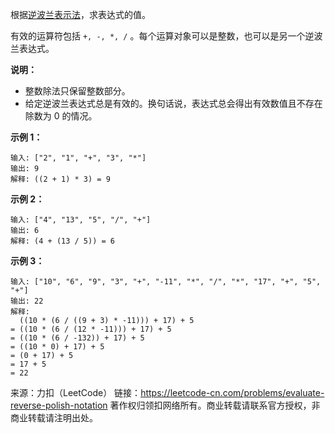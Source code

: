 根据[逆波兰表示法](https://baike.baidu.com/item/逆波兰式/128437)，求表达式的值。

有效的运算符包括 ```+, -, *, /``` 。每个运算对象可以是整数，也可以是另一个逆波兰表达式。

**说明：**

* 整数除法只保留整数部分。
* 给定逆波兰表达式总是有效的。换句话说，表达式总会得出有效数值且不存在除数为 0 的情况。
  
**示例 1：**
```
输入: ["2", "1", "+", "3", "*"]
输出: 9
解释: ((2 + 1) * 3) = 9
```
**示例 2：**
```
输入: ["4", "13", "5", "/", "+"]
输出: 6
解释: (4 + (13 / 5)) = 6
```
**示例 3：**
```
输入: ["10", "6", "9", "3", "+", "-11", "*", "/", "*", "17", "+", "5", "+"]
输出: 22
解释: 
  ((10 * (6 / ((9 + 3) * -11))) + 17) + 5
= ((10 * (6 / (12 * -11))) + 17) + 5
= ((10 * (6 / -132)) + 17) + 5
= ((10 * 0) + 17) + 5
= (0 + 17) + 5
= 17 + 5
= 22
```
来源：力扣（LeetCode）
链接：https://leetcode-cn.com/problems/evaluate-reverse-polish-notation
著作权归领扣网络所有。商业转载请联系官方授权，非商业转载请注明出处。
